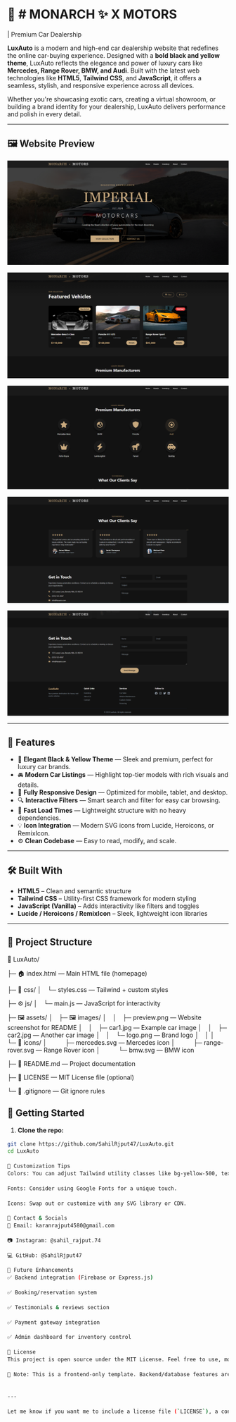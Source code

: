 # 🚗 # MONARCH ✨ X MOTORS
| Premium Car Dealership

**LuxAuto** is a modern and high-end car dealership website that redefines the online car-buying experience. Designed with a **bold black and yellow theme**, LuxAuto reflects the elegance and power of luxury cars like **Mercedes, Range Rover, BMW, and Audi**. Built with the latest web technologies like **HTML5**, **Tailwind CSS**, and **JavaScript**, it offers a seamless, stylish, and responsive experience across all devices.

Whether you're showcasing exotic cars, creating a virtual showroom, or building a brand identity for your dealership, LuxAuto delivers performance and polish in every detail.

---

## 🖼️ Website Preview

![LuxAuto Home Page](car1.png)

![Section 1](car2.png)

![Section 2](car3.png)

![Section 3](car4.png)

![Section 3](car5.png)


---

## 🎯 Features

- 🖤 **Elegant Black & Yellow Theme** — Sleek and premium, perfect for luxury car brands.
- 🚘 **Modern Car Listings** — Highlight top-tier models with rich visuals and details.
- 📱 **Fully Responsive Design** — Optimized for mobile, tablet, and desktop.
- 🔍 **Interactive Filters** — Smart search and filter for easy car browsing.
- 💨 **Fast Load Times** — Lightweight structure with no heavy dependencies.
- 💡 **Icon Integration** — Modern SVG icons from Lucide, Heroicons, or RemixIcon.
- ⚙️ **Clean Codebase** — Easy to read, modify, and scale.

---

## 🛠️ Built With

- **HTML5** – Clean and semantic structure
- **Tailwind CSS** – Utility-first CSS framework for modern styling
- **JavaScript (Vanilla)** – Adds interactivity like filters and toggles
- **Lucide / Heroicons / RemixIcon** – Sleek, lightweight icon libraries

---
## 📁 Project Structure

📁 LuxAuto/

├─ 🏠 index.html — Main HTML file (homepage)

├─ 🎨 css/
│ └─ styles.css — Tailwind + custom styles

├─ ⚙️ js/
│ └─ main.js — JavaScript for interactivity

├─ 🖼️ assets/
│ ├─ 🖼️ images/
│ │ ├─ preview.png — Website screenshot for README
│ │ ├─ car1.jpg — Example car image
│ │ ├─ car2.jpg — Another car image
│ │ └─ logo.png — Brand logo
│ │
│ └─ 🔣 icons/
│   ├─ mercedes.svg — Mercedes icon
│   ├─ range-rover.svg — Range Rover icon
│   └─ bmw.svg — BMW icon

├─ 📘 README.md — Project documentation

├─ 📄 LICENSE — MIT License file (optional)

└─ 🚫 .gitignore — Git ignore rules

## 🚀 Getting Started

1. **Clone the repo:**

```bash
git clone https://github.com/SahilRjput47/LuxAuto.git
cd LuxAuto

🔧 Customization Tips
Colors: You can adjust Tailwind utility classes like bg-yellow-500, text-yellow-400, bg-black, etc.

Fonts: Consider using Google Fonts for a unique touch.

Icons: Swap out or customize with any SVG library or CDN.

📩 Contact & Socials
📧 Email: karanrajput4580@gmail.com

📷 Instagram: @sahil_rajput.74

💻 GitHub: @SahilRjput47

🌟 Future Enhancements
✅ Backend integration (Firebase or Express.js)

✅ Booking/reservation system

✅ Testimonials & reviews section

✅ Payment gateway integration

✅ Admin dashboard for inventory control

📝 License
This project is open source under the MIT License. Feel free to use, modify, and share.

🚧 Note: This is a frontend-only template. Backend/database features are not yet implemented.


---

Let me know if you want me to include a license file (`LICENSE`), a contribution section, or instructions to deploy this on GitHub Pages or Netlify.
